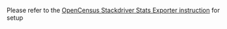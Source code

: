 Please refer to the [OpenCensus Stackdriver Stats Exporter instruction](https://github.com/census-instrumentation/opencensus-cpp/blob/master/opencensus/exporters/stats/stackdriver/README.md) for setup